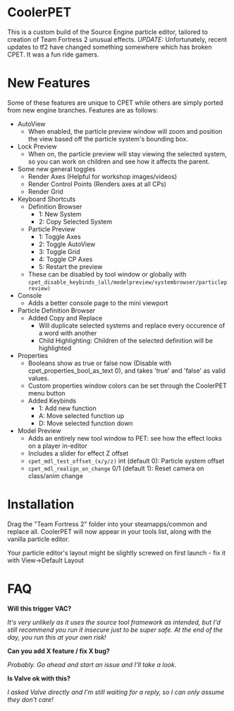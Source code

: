 # CoolerPET
This is a custom build of the Source Engine particle editor, tailored to creation of Team Fortress 2 unusual effects.
*UPDATE:* Unfortunately, recent updates to tf2 have changed something somewhere which has broken CPET. It was a fun ride gamers.

# New Features
Some of these features are unique to CPET while others are simply ported from new engine branches.
Features are as follows:

* AutoView
  * When enabled, the particle preview window will zoom and position the view based off the particle system's bounding box.
* Lock Preview
  * When on, the particle preview will stay viewing the selected system, so you can work on children and see how it affects the parent.
* Some new general toggles
  * Render Axes (Helpful for workshop images/videos)
  * Render Control Points (Renders axes at all CPs)
  * Render Grid
* Keyboard Shortcuts
  * Definition Browser
    * 1: New System
    * 2: Copy Selected System
  * Particle Preview
    * 1: Toggle Axes
    * 2: Toggle AutoView
    * 3: Toggle Grid
    * 4: Toggle CP Axes
    * 5: Restart the preview
  * These can be disabled by tool window or globally with
```cpet_disable_keybinds_(all/modelpreview/systembrowser/particlepreview)```
* Console
  * Adds a better console page to the mini viewport
* Particle Definition Browser
  * Added Copy and Replace
    * Will duplicate selected systems and replace every occurence of a word with another
    * Child Highlighting: Children of the selected definition will be highlighted
* Properties
  * Booleans show as true or false now (Disable with cpet_properties_bool_as_text 0), and takes 'true' and 'false' as valid values.
  * Custom properties window colors can be set through the CoolerPET menu button
  * Added Keybinds
    * 1: Add new function
    * A: Move selected function up
    * D: Move selected function down
* Model Preview
  * Adds an entirely new tool window to PET: see how the effect looks on a player in-editor
  * Includes a slider for effect Z offset
  * ```cpet_mdl_test_offset_(x/y/z)``` int (default 0): Particle system offset
  * ```cpet_mdl_realign_on_change``` 0/1 (default 1): Reset camera on class/anim change

# Installation

Drag the "Team Fortress 2" folder into your steamapps/common and replace all.
CoolerPET will now appear in your tools list, along with the vanilla particle editor.

Your particle editor's layout might be slightly screwed on first launch - fix it with View->Default Layout

# FAQ

**Will this trigger VAC?**

*It's very unlikely as it uses the source tool framework as intended,
but I'd still recommend you run it insecure just to be super safe.
At the end of the day, you run this at your own risk!*

**Can you add X feature / fix X bug?**

*Probably. Go ahead and start an issue and I'll take a look.*

**Is Valve ok with this?**

*I asked Valve directly and I'm still waiting for a reply, so I can only assume they don't care!*
